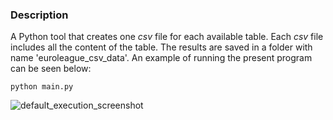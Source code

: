 ### Description

A Python tool that creates one _csv_ file for each available table. 
Each _csv_ file includes all the content of the table. 
The results are saved in a folder with name 'euroleague_csv_data'. 
An example of running the present program can be seen below:

```python main.py```

![default_execution_screenshot](https://github.com/bsamot10/EuroleagueDataETL/blob/main/docs/images/euroleague_tables_to_csv.png)

